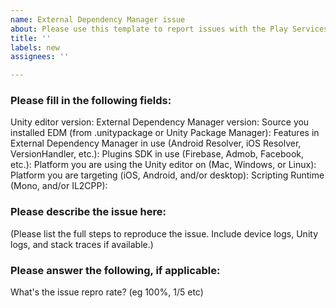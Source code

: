 ```yaml
---
name: External Dependency Manager issue
about: Please use this template to report issues with the Play Services Resolver.
title: ''
labels: new
assignees: ''

---
```


### Please fill in the following fields:
Unity editor version: 
External Dependency Manager version: 
Source you installed EDM (from .unitypackage or Unity Package Manager):
Features in External Dependency Manager in use (Android Resolver, iOS Resolver, VersionHandler, etc.):
Plugins SDK in use (Firebase, Admob, Facebook, etc.):
Platform you are using the Unity editor on (Mac, Windows, or Linux): 
Platform you are targeting (iOS, Android, and/or desktop): 
Scripting Runtime (Mono, and/or IL2CPP):

### Please describe the issue here:
(Please list the full steps to reproduce the issue. Include device logs, Unity logs, and stack traces if available.)

### Please answer the following, if applicable:
What's the issue repro rate? (eg 100%, 1/5 etc)
